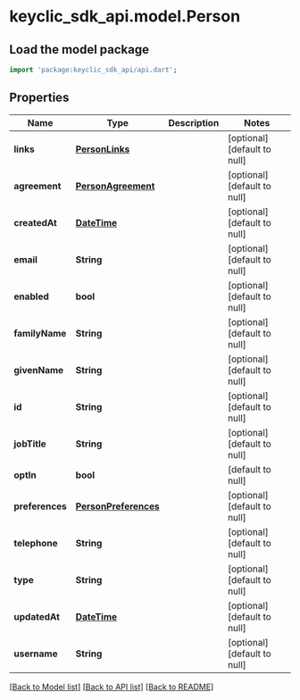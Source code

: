 # keyclic_sdk_api.model.Person

## Load the model package
```dart
import 'package:keyclic_sdk_api/api.dart';
```

## Properties
Name | Type | Description | Notes
------------ | ------------- | ------------- | -------------
**links** | [**PersonLinks**](PersonLinks.md) |  | [optional] [default to null]
**agreement** | [**PersonAgreement**](PersonAgreement.md) |  | [optional] [default to null]
**createdAt** | [**DateTime**](DateTime.md) |  | [optional] [default to null]
**email** | **String** |  | [optional] [default to null]
**enabled** | **bool** |  | [optional] [default to null]
**familyName** | **String** |  | [optional] [default to null]
**givenName** | **String** |  | [optional] [default to null]
**id** | **String** |  | [optional] [default to null]
**jobTitle** | **String** |  | [optional] [default to null]
**optIn** | **bool** |  | [default to null]
**preferences** | [**PersonPreferences**](PersonPreferences.md) |  | [optional] [default to null]
**telephone** | **String** |  | [optional] [default to null]
**type** | **String** |  | [optional] [default to null]
**updatedAt** | [**DateTime**](DateTime.md) |  | [optional] [default to null]
**username** | **String** |  | [optional] [default to null]

[[Back to Model list]](../README.md#documentation-for-models) [[Back to API list]](../README.md#documentation-for-api-endpoints) [[Back to README]](../README.md)


